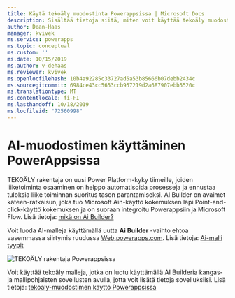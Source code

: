 ```yaml
---
title: Käytä tekoäly muodostinta Powerappsissa | Microsoft Docs
description: Sisältää tietoja siitä, miten voit käyttää tekoäly muodostinta Powerappsissa.
author: Dean-Haas
manager: kvivek
ms.service: powerapps
ms.topic: conceptual
ms.custom: ''
ms.date: 10/15/2019
ms.author: v-dehaas
ms.reviewer: kvivek
ms.openlocfilehash: 10b4a92285c33727ad5a53b85666b07debb2434c
ms.sourcegitcommit: 6984ce43cc5653ccb957219d2a687907ebb5520c
ms.translationtype: MT
ms.contentlocale: fi-FI
ms.lasthandoff: 10/18/2019
ms.locfileid: "72560998"
---
```

# <a name="use-ai-builder-in-powerapps"></a>AI-muodostimen käyttäminen PowerAppsissa

TEKOÄLY rakentaja on uusi Power Platform-kyky tiimeille, joiden liiketoiminta osaaminen on helppo automatisoida prosesseja ja ennustaa tuloksia liike toiminnan suoritus tason parantamiseksi. AI Builder on avaimet käteen-ratkaisun, joka tuo Microsoft Ain-käyttö kokemuksen läpi Point-and-click-käyttö kokemuksen ja on suoraan integroitu Powerappsiin ja Microsoft Flow. Lisä tietoja: [mikä on Ai Builder?](/ai-builder/)

Voit luoda AI-malleja käyttämällä uutta **Ai Builder** -vaihto ehtoa vasemmassa siirtymis ruudussa [Web.powerapps.com](https://web.powerapps.com). Lisä tietoja: [Ai-malli tyypit](/ai-builder/model-types)

![TEKOÄLY rakentaja Powerappsissa](media/ai-builder.png "TEKOÄLY rakentaja Powerappsissa")

Voit käyttää tekoäly malleja, jotka on luotu käyttämällä AI Builderia kangas-ja mallipohjaisten sovellusten avulla, jotta voit lisätä tietoja sovelluksiisi. Lisä tietoja: [tekoäly-muodostimen käyttö Powerappsissa](/ai-builder/use-in-powerapps-overview)
